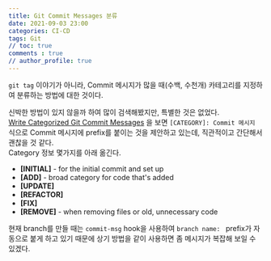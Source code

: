 ```yaml
---
title: Git Commit Messages 분류
date: 2021-09-03 23:00
categories: CI-CD
tags: Git
// toc: true  
comments : true
// author_profile: true
---
```


`git tag` 이야기가 아니라, Commit 메시지가 많을 때(수백, 수천개) 카테고리를 지정하여 분류하는 방법에 대한 것이다.  

신박한 방법이 있지 않을까 하여 많이 검색해봤지만, 특별한 것은 없었다.  
[Write Categorized Git Commit Messages](https://medium.com/@rcwestlake/write-categorized-git-commit-messages-c9f953ea6040) 을 보면 `[CATEGORY]: Commit 메시지` 식으로 Commit 메시지에 prefix를 붙이는 것을 제안하고 있는데, 직관적이고 간단해서 괜찮을 것 같다.  
Category 정보 몇가지를 아래 옮긴다.

* **[INITIAL]** - for the initial commit and set up
* **[ADD]** - broad category for code that's added
* **[UPDATE]**
* **[REFACTOR]**
* **[FIX]**
* **[REMOVE]** - when removing files or old, unnecessary code

현재 branch를 만들 때는 `commit-msg` hook을 사용하여 `branch name: ` prefix가 자동으로 붙게 하고 있기 때문에 상기 방법을 같이 사용하면 좀 메시지가 복잡해 보일 수 있겠다. 
